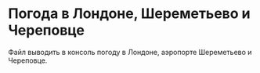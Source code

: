 # Погода в Лондоне, Шереметьево и Череповце
Файл выводить в консоль погоду в Лондоне, аэропорте Шереметьево и Череповце.